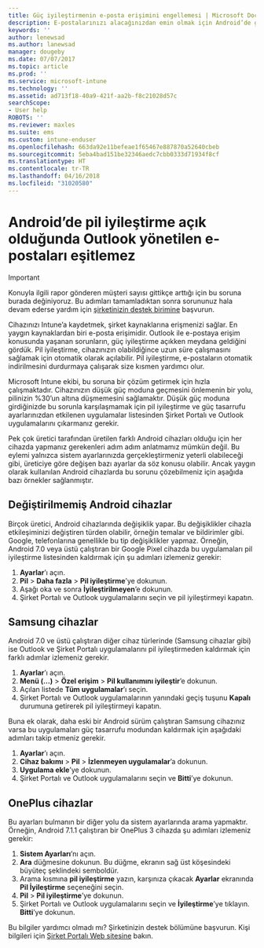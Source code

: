 ```yaml
---
title: Güç iyileştirmenin e-posta erişimini engellemesi | Microsoft Docs
description: E-postalarınızı alacağınızdan emin olmak için Android’de güç iyileştirmeyi devre dışı bırakmayı öğrenin.
keywords: ''
author: lenewsad
ms.author: lanewsad
manager: dougeby
ms.date: 07/07/2017
ms.topic: article
ms.prod: ''
ms.service: microsoft-intune
ms.technology: ''
ms.assetid: ad713f18-40a9-421f-aa2b-f8c21028d57c
searchScope:
- User help
ROBOTS: ''
ms.reviewer: maxles
ms.suite: ems
ms.custom: intune-enduser
ms.openlocfilehash: 663da92e11befeae1f65467e887870a52640cbeb
ms.sourcegitcommit: 5eba4bad151be32346aedc7cbb0333d71934f8cf
ms.translationtype: HT
ms.contentlocale: tr-TR
ms.lasthandoff: 04/16/2018
ms.locfileid: "31020580"
---
```

# <a name="outlook-wont-sync-managed-email-when-battery-optimization-for-android-is-turned-on"></a>Android’de pil iyileştirme açık olduğunda Outlook yönetilen e-postaları eşitlemez

> [!IMPORTANT]
> Konuyla ilgili rapor gönderen müşteri sayısı gittikçe arttığı için bu soruna burada değiniyoruz. Bu adımları tamamladıktan sonra sorununuz hala devam ederse yardım için [şirketinizin destek birimine](https://portal.manage.microsoft.com#HelpDeskDialog) başvurun.

Cihazınızı Intune’a kaydetmek, şirket kaynaklarına erişmenizi sağlar. En yaygın kaynaklardan biri e-posta erişimidir. Outlook ile e-postaya erişim konusunda yaşanan sorunların, güç iyileştirme açıkken meydana geldiğini gördük. Pil iyileştirme, cihazınızın olabildiğince uzun süre çalışmasını sağlamak için otomatik olarak açılabilir. Pil iyileştirme, e-postaların otomatik indirilmesini durdurmaya çalışarak size kısmen yardımcı olur.

Microsoft Intune ekibi, bu soruna bir çözüm getirmek için hızla çalışmaktadır. Cihazınızın düşük güç moduna geçmesini önlemenin bir yolu, pilinizin %30’un altına düşmemesini sağlamaktır. Düşük güç moduna girdiğinizde bu sorunla karşılaşmamak için pil iyileştirme ve güç tasarrufu ayarlarınızdan etkilenen uygulamalar listesinden Şirket Portalı ve Outlook uygulamalarını çıkarmanız gerekir.

Pek çok üretici tarafından üretilen farklı Android cihazları olduğu için her cihazda yapmanız gerekenleri adım adım anlatmamız mümkün değil. Bu eylemi yalnızca sistem ayarlarınızda gerçekleştirmeniz yeterli olabileceği gibi, üreticiye göre değişen bazı ayarlar da söz konusu olabilir. Ancak yaygın olarak kullanılan Android cihazlarda bu sorunu çözebilmeniz için aşağıda bazı örnekler sağlanmıştır.

## <a name="unmodified-android-devices"></a>Değiştirilmemiş Android cihazlar

Birçok üretici, Android cihazlarında değişiklik yapar. Bu değişiklikler cihazla etkileşiminizi değiştiren türden olabilir, örneğin temalar ve bildirimler gibi. Google, telefonlarına genellikle bu tip değişiklikler yapmaz. Örneğin, Android 7.0 veya üstü çalıştıran bir Google Pixel cihazda bu uygulamaları pil iyileştirme listesinden kaldırmak için şu adımları izlemeniz gerekir:

1. **Ayarlar**’ı açın.
2. **Pil** > **Daha fazla** > **Pil iyileştirme**’ye dokunun.
3. Aşağı oka ve sonra **İyileştirilmeyen**’e dokunun.
4. Şirket Portalı ve Outlook uygulamalarını seçin ve pil iyileştirmeyi kapatın.

## <a name="samsung-devices"></a>Samsung cihazlar

Android 7.0 ve üstü çalıştıran diğer cihaz türlerinde (Samsung cihazlar gibi) ise Outlook ve Şirket Portalı uygulamalarını pil iyileştirmeden kaldırmak için farklı adımlar izlemeniz gerekir.

1. **Ayarlar**’ı açın.
2. **Menü (…)** > **Özel erişim** > **Pil kullanımını iyileştir**’e dokunun.
3. Açılan listede **Tüm uygulamalar**’ı seçin.
4. Şirket Portalı ve Outlook uygulamalarının yanındaki geçiş tuşunu **Kapalı** durumuna getirerek pil iyileştirmeyi kapatın.

Buna ek olarak, daha eski bir Android sürüm çalıştıran Samsung cihazınız varsa bu uygulamaları güç tasarrufu modundan kaldırmak için aşağıdaki adımları takip etmeniz gerekir.

1. **Ayarlar**’ı açın.
2. **Cihaz bakımı** > **Pil** > **İzlenmeyen uygulamalar**’a dokunun.
3. **Uygulama ekle**’ye dokunun.
4. Şirket Portalı ve Outlook uygulamalarını seçin ve **Bitti**’ye dokunun.

## <a name="oneplus-devices"></a>OnePlus cihazlar

Bu ayarları bulmanın bir diğer yolu da sistem ayarlarında arama yapmaktır. Örneğin, Android 7.1.1 çalıştıran bir OnePlus 3 cihazda şu adımları izlemeniz gerekir: 

1. **Sistem Ayarları**’nı açın. 
2. **Ara** düğmesine dokunun. Bu düğme, ekranın sağ üst köşesindeki büyüteç şeklindeki semboldür. 
3. Arama kısmına **pil iyileştirme** yazın, karşınıza çıkacak **Ayarlar** ekranında **Pil İyileştirme** seçeneğini seçin. 
4. **Pil** > **Pil iyileştirme**’ye dokunun.
5. Şirket Portalı ve Outlook uygulamalarını seçin ve **İyileştirme**’ye tıklayın. **Bitti**’ye dokunun.

<!--On a OnePlus 5 device with Android 7.1.1, you would follow these steps to remove these apps from battery optimization:
1. Open **Settings**.
2. Tap **Battery** > **Battery optimization**.
3. Select the Company Portal and Outlook apps, then select **Don’t optimize**. Tap **Done**.-->

Bu bilgiler yardımcı olmadı mı? Şirketinizin destek bölümüne başvurun. Kişi bilgileri için [Şirket Portalı Web sitesine](https://portal.manage.microsoft.com#HelpDeskDialog) bakın.
